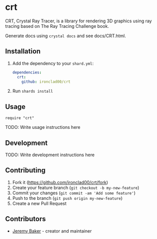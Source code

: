 # crt

CRT, Crystal Ray Tracer, is a library for rendering 3D graphics using ray tracing based on The Ray Tracing Challenge book.

Generate docs using `crystal docs` and see docs/CRT.html.

## Installation

1. Add the dependency to your `shard.yml`:

   ```yaml
   dependencies:
     crt:
       github: ironclad00/crt
   ```

2. Run `shards install`

## Usage

```crystal
require "crt"
```

TODO: Write usage instructions here

## Development

TODO: Write development instructions here

## Contributing

1. Fork it (<https://github.com/ironclad00/crt/fork>)
2. Create your feature branch (`git checkout -b my-new-feature`)
3. Commit your changes (`git commit -am 'Add some feature'`)
4. Push to the branch (`git push origin my-new-feature`)
5. Create a new Pull Request

## Contributors

- [Jeremy Baker](https://github.com/ironclad00) - creator and maintainer
